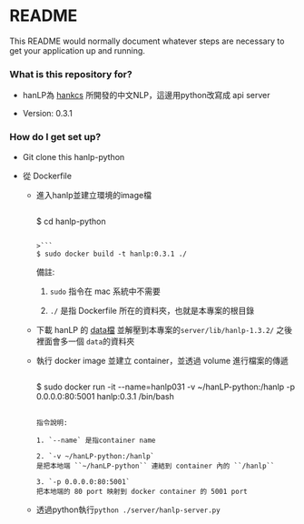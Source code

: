 # README #

This README would normally document whatever steps are necessary to get your application up and running.

### What is this repository for? ###

* hanLP為 [hankcs](https://github.com/hankcs/HanLP) 所開發的中文NLP，這邊用python改寫成 api server 

* Version: 0.3.1


### How do I get set up? ###

* Git clone this hanlp-python

* 從 Dockerfile

  + 進入hanlp並建立環境的image檔
    
    >```
    $ cd hanlp-python
    ```

    >```
    $ sudo docker build -t hanlp:0.3.1 ./
    ```
    
    備註:

    1. `sudo` 指令在 mac 系統中不需要

    2. `./` 是指 Dockerfile 所在的資料夾，也就是本專案的根目錄 
  
  + 下載 hanLP 的 [data檔](https://drive.google.com/open?id=0B3fyfPWHm1TcYVZfaXR0MjNPZU0) 並解壓到本專案的`server/lib/hanlp-1.3.2/` 之後裡面會多一個 ``data``的資料夾

  + 執行 docker image 並建立 container，並透過 volume 進行檔案的傳遞
    
    >```
    $ sudo docker run -it --name=hanlp031 -v ~/hanLP-python:/hanlp -p 0.0.0.0:80:5001 hanlp:0.3.1 /bin/bash
    ```

    指令說明:

    1. `--name` 是指container name

    2. `-v ~/hanLP-python:/hanlp`   
    是把本地端 ``~/hanLP-python`` 連結到 container 內的 ``/hanlp``

    3. `-p 0.0.0.0:80:5001`
    把本地端的 80 port 映射到 docker container 的 5001 port

  + 透過python執行``python ./server/hanlp-server.py``